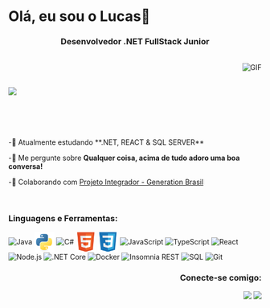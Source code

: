 <h1 align="left">Olá, eu sou o Lucas👋 </h1>
<h3 align="center">Desenvolvedor .NET FullStack Junior</h3>
<br>

<div align="center">
<img align="right" alt="GIF" height="320em" src="https://github.com/apaixav/apaixav/assets/140087622/b9cae5dd-18c4-455f-9ebf-ac0b66b04730" />


</div>

<br>
<br>


<p align="left">
  <img  height="180em" src="https://github-readme-stats.vercel.app/api/top-langs/?username=apaixav&layout=compact&theme=bear"/>
</p>
<br><br><br><br>

<div align="left">
-🌱 Atualmente estudando **.NET, REACT & SQL SERVER**

-💬 Me pergunte sobre **Qualquer coisa, acima de tudo adoro uma boa conversa!**

-👯 Colaborando com [Projeto Integrador - Generation Brasil](https://github.com/brenonsc/Disque011)

</div>
<br>
<h3 align="left">Linguagens e Ferramentas:</h3>
<div style="display: inline_block" align="left">
  <img align="center" alt="Java" title="Java" height="40" width="40" src="https://cdn.jsdelivr.net/gh/devicons/devicon/icons/java/java-original.svg">
  <img align="center" alt="Python" title="Python" height="40" width="40" src="https://raw.githubusercontent.com/devicons/devicon/master/icons/python/python-original.svg">
  <img align='center' alt='C#' title="C#" height="40" width="40" src="https://cdn.jsdelivr.net/gh/devicons/devicon/icons/csharp/csharp-original.svg">
  <img align="center" alt="HTML" title="HTML5" height="40" width="40" src="https://raw.githubusercontent.com/devicons/devicon/master/icons/html5/html5-original.svg">
  <img align="center" alt="CSS" title="CSS3" height="40" width="40"" src="https://raw.githubusercontent.com/devicons/devicon/master/icons/css3/css3-original.svg">
  <img align="center" alt="JavaScript" title="JavaScript" height="40" width="40" src="https://cdn.jsdelivr.net/gh/devicons/devicon/icons/javascript/javascript-original.svg">
  <img align="center" alt="TypeScript" title="TypeScript" height="40" width="40" src="https://cdn.jsdelivr.net/gh/devicons/devicon/icons/typescript/typescript-original.svg">
  <img align="center" alt="React" title="React" height="40" width="40" src="https://cdn.jsdelivr.net/gh/devicons/devicon/icons/react/react-original.svg">
  <img align="center" alt="Node.js" title="Node.js" height="40" width="40" src="https://cdn.jsdelivr.net/gh/devicons/devicon/icons/nodejs/nodejs-original.svg">
  <img align="center" alt=".NET Core" title=".NET Core" height="40" width="40" src="https://cdn.jsdelivr.net/gh/devicons/devicon/icons/dotnetcore/dotnetcore-original.svg"> 
  <img align="center" alt="Docker" title="Docker" height="40" width="40" src="https://cdn.jsdelivr.net/gh/devicons/devicon/icons/docker/docker-original.svg"> 
  <img align="center" alt="Insomnia REST" title="Insomnia REST" height="40" width="30" src="https://seeklogo.com/images/I/insomnia-logo-A35E09EB19-seeklogo.com.png">
  <img align="center" alt="SQL" title="SQL" height="40" width="40" src="https://cyclr.com/wp-content/uploads/2022/03/ext-550.png"/>
  <img align="center" alt="Git" title="Git" height="40" width="40" src="https://cdn.jsdelivr.net/gh/devicons/devicon/icons/git/git-original.svg">
  <h3 align="right">Conecte-se comigo:</h3>
  <p align="right">
  <a  href = "mailto:lucasrib01@gmail.com"><img src="https://img.shields.io/badge/-Gmail-%23333?style=for-the-badge&logo=gmail&logoColor=white" target="_blank"></a>
  <a  href="https://www.linkedin.com/in/lucasribeiropaixao/" target="_blank"><img src="https://img.shields.io/badge/-LinkedIn-%230077B5?style=for-the-badge&logo=linkedin&logoColor=white" target="_blank">
    
</p>
</div>







  
